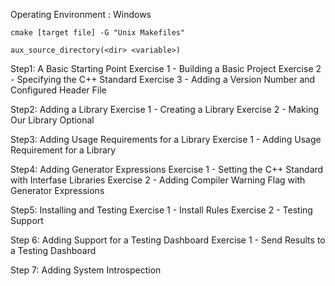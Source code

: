 Operating Environment :  Windows

~~~
cmake [target file] -G "Unix Makefiles"
~~~

`aux_source_directory(<dir> <variable>)`

Step1: A Basic Starting Point
Exercise 1 - Building a Basic Project
Exercise 2 - Specifying the C++ Standard
Exercise 3 - Adding a Version Number and Configured Header File

Step2: Adding a Library
Exercise 1 - Creating a Library
Exercise 2 - Making Our Library Optional

Step3: Adding Usage Requirements for a Library
Exercise 1 - Adding Usage Requirement for a Library

Step4: Adding Generator Expressions
Exercise 1 - Setting the C++ Standard with Interfase Libraries
Exercise 2 - Adding Compiler Warning Flag with Generator Expressions

Step5: Installing and Testing
Exercise 1 - Install Rules
Exercise 2 - Testing Support

Step 6: Adding Support for a Testing Dashboard
Exercise 1 - Send Results to a Testing Dashboard

Step 7: Adding System Introspection